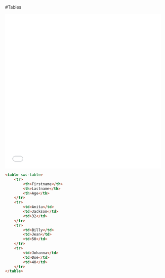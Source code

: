 #Tables

<iframe width="100%" height="500" src="//jsfiddle.net/thinkless/g1kfho9c/embedded/result/" allowfullscreen="allowfullscreen" allowpaymentrequest frameborder="0"></iframe>

```html
<table sws-table>
    <tr>
        <th>Firstname</th>
        <th>Lastname</th>
        <th>Age</th>
    </tr>
    <tr>
        <td>Anita</td>
        <td>Jackson</td>
        <td>32</td>
    </tr>
    <tr>
        <td>Billy</td>
        <td>Jean</td>
        <td>50</td>
    </tr>
    <tr>
        <td>Johanna</td>
        <td>Doe</td>
        <td>40</td>
    </tr>
</table>
```
